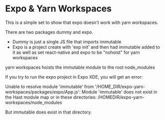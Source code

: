# Expo & Yarn Workspaces

This is a simple set to show that expo doesn't work with yarn workspaces.

There are two packages dummy and expo.
* Dummy is just a single JS file that imports immutable
* Expo is a project create with 'exp init' and then had immutable added to it as well as set react-native and expo to be "nohoist" for yarn workspaces

yarn workspaces hoists the immutable module to the root node_modules

If you try to run the expo project in Expo XDE, you will get an error:

Unable to resolve module 'immutable' from '/HOME_DIR/expo-yarn-workspaces/packages/expo/App.js': Module 'immutable' does not exist in the Hast module map or in these directories: /HOMEDIR/expo-yarn-workspaces/node_modules

But immutable does exist in that directory.
